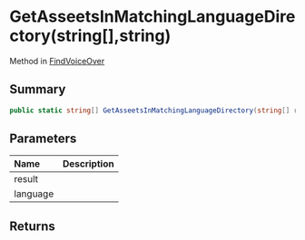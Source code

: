 # GetAsseetsInMatchingLanguageDirectory(string[],string)

Method in [FindVoiceOver](/api/csharp/yarn.unity.findvoiceover.md)

## Summary



```csharp
public static string[] GetAsseetsInMatchingLanguageDirectory(string[] result, string language)
```

## Parameters

|Name|Description|
|:---|:---|
|result||
|language||

## Returns



